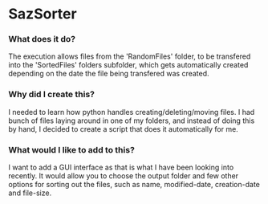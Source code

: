 # SazSorter

### What does it do?
The execution allows files from the 'RandomFiles' folder, to be transfered into the 'SortedFiles' folders subfolder, which gets automatically created depending on the date the file being transfered was created. 

### Why did I create this?
I needed to learn how python handles creating/deleting/moving files. I had bunch of files laying around in one of my folders, and instead of doing this by hand, I decided to create a script that does it automatically for me.

### What would I like to add to this?
I want to add a GUI interface as that is what I have been looking into recently. It would allow you to choose the output folder and few other options for sorting out the files, such as name, modified-date, creation-date and file-size.
